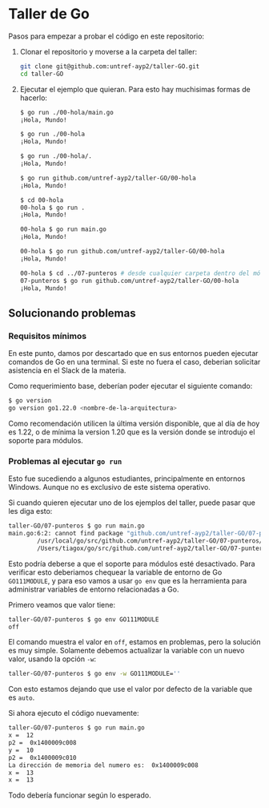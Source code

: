# Taller de Go

Pasos para empezar a probar el código en este repositorio:

1. Clonar el repositorio y moverse a la carpeta del taller:

   ```bash
   git clone git@github.com:untref-ayp2/taller-GO.git
   cd taller-GO
   ```

2. Ejecutar el ejemplo que quieran. Para esto hay muchisimas formas de hacerlo:

   ```bash
   $ go run ./00-hola/main.go
   ¡Hola, Mundo!
   ```

   ```bash
   $ go run ./00-hola
   ¡Hola, Mundo!
   ```

   ```bash
   $ go run ./00-hola/.
   ¡Hola, Mundo!
   ```

   ```bash
   $ go run github.com/untref-ayp2/taller-GO/00-hola
   ¡Hola, Mundo!
   ```

   ```bash
   $ cd 00-hola
   00-hola $ go run .
   ¡Hola, Mundo!
   ```

   ```bash
   00-hola $ go run main.go
   ¡Hola, Mundo!
   ```

   ```bash
   00-hola $ go run github.com/untref-ayp2/taller-GO/00-hola
   ¡Hola, Mundo!
   ```

   ```bash
   00-hola $ cd ../07-punteros # desde cualquier carpeta dentro del módulo
   07-punteros $ go run github.com/untref-ayp2/taller-GO/00-hola
   ¡Hola, Mundo!
   ```

## Solucionando problemas

### Requisitos mínimos

En este punto, damos por descartado que en sus entornos pueden ejecutar comandos
de Go en una terminal. Si este no fuera el caso, deberian solicitar asistencia
en el Slack de la materia.

Como requerimiento base, deberían poder ejecutar el siguiente comando:

```bash
$ go version
go version go1.22.0 <nombre-de-la-arquitectura>
```

Como recomendación utilicen la última versión disponible, que al día de hoy es
1.22, o de mínima la version 1.20 que es la versión donde se introdujo el
soporte para módulos.

### Problemas al ejecutar `go run`

Esto fue sucediendo a algunos estudiantes, principalmente en entornos Windows.
Aunque no es exclusivo de este sistema operativo.

Si cuando quieren ejecutar uno de los ejemplos del taller, puede pasar que les
diga esto:

```bash
taller-GO/07-punteros $ go run main.go
main.go:6:2: cannot find package "github.com/untref-ayp2/taller-GO/07-punteros/punteros" in any of:
        /usr/local/go/src/github.com/untref-ayp2/taller-GO/07-punteros/punteros (from $GOROOT)
        /Users/tiagox/go/src/github.com/untref-ayp2/taller-GO/07-punteros/punteros (from $GOPATH)
```

Esto podría deberse a que el soporte para módulos esté desactivado. Para
verificar esto deberiamos chequear la variable de entorno de Go `GO111MODULE`, y
para eso vamos a usar `go env` que es la herramienta para administrar variables
de entorno relacionadas a Go.

Primero veamos que valor tiene:

```bash
taller-GO/07-punteros $ go env GO111MODULE
off
```

El comando muestra el valor en `off`, estamos en problemas, pero la solución es
muy simple. Solamente debemos actualizar la variable con un nuevo valor, usando
la opción `-w`:

```bash
taller-GO/07-punteros $ go env -w GO111MODULE=''
```

Con esto estamos dejando que use el valor por defecto de la variable que es `auto`.

Si ahora ejecuto el código nuevamente:

```bash
taller-GO/07-punteros $ go run main.go
x =  12
p2 =  0x1400009c008
y =  10
p2 =  0x1400009c010
La dirección de memoria del numero es:  0x1400009c008
x =  13
x =  13
```

Todo debería funcionar según lo esperado.